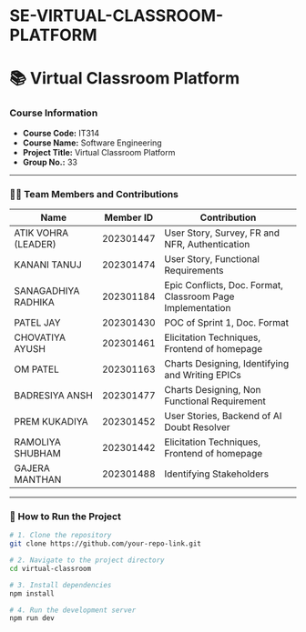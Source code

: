 # SE-VIRTUAL-CLASSROOM-PLATFORM

# 📚 Virtual Classroom Platform

### Course Information

- **Course Code:** IT314
- **Course Name:** Software Engineering
- **Project Title:** Virtual Classroom Platform
- **Group No.:** 33

---

### 👨‍🎓 Team Members and Contributions

| Name                | Member ID | Contribution                                               |
| ------------------- | --------- | ---------------------------------------------------------- |
| ATIK VOHRA (LEADER) | 202301447 | User Story, Survey, FR and NFR, Authentication             |
| KANANI TANUJ        | 202301474 | User Story, Functional Requirements                        |
| SANAGADHIYA RADHIKA | 202301184 | Epic Conflicts, Doc. Format, Classroom Page Implementation |
| PATEL JAY           | 202301430 | POC of Sprint 1, Doc. Format                               |
| CHOVATIYA AYUSH     | 202301461 | Elicitation Techniques, Frontend of homepage               |
| OM PATEL            | 202301163 | Charts Designing, Identifying and Writing EPICs            |
| BADRESIYA ANSH      | 202301477 | Charts Designing, Non Functional Requirement               |
| PREM KUKADIYA       | 202301452 | User Stories, Backend of AI Doubt Resolver                 |
| RAMOLIYA SHUBHAM    | 202301442 | Elicitation Techniques, Frontend of homepage               |
| GAJERA MANTHAN      | 202301488 | Identifying Stakeholders                                   |

---

### 🚀 How to Run the Project

```bash
# 1. Clone the repository
git clone https://github.com/your-repo-link.git

# 2. Navigate to the project directory
cd virtual-classroom

# 3. Install dependencies
npm install

# 4. Run the development server
npm run dev


```
